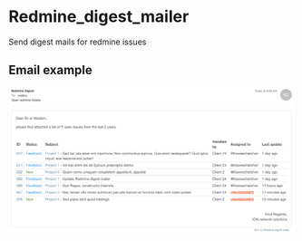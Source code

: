 # Redmine_digest_mailer
Send digest mails for redmine issues

## Email example
![Email example screenshot](sample_mail.png)
